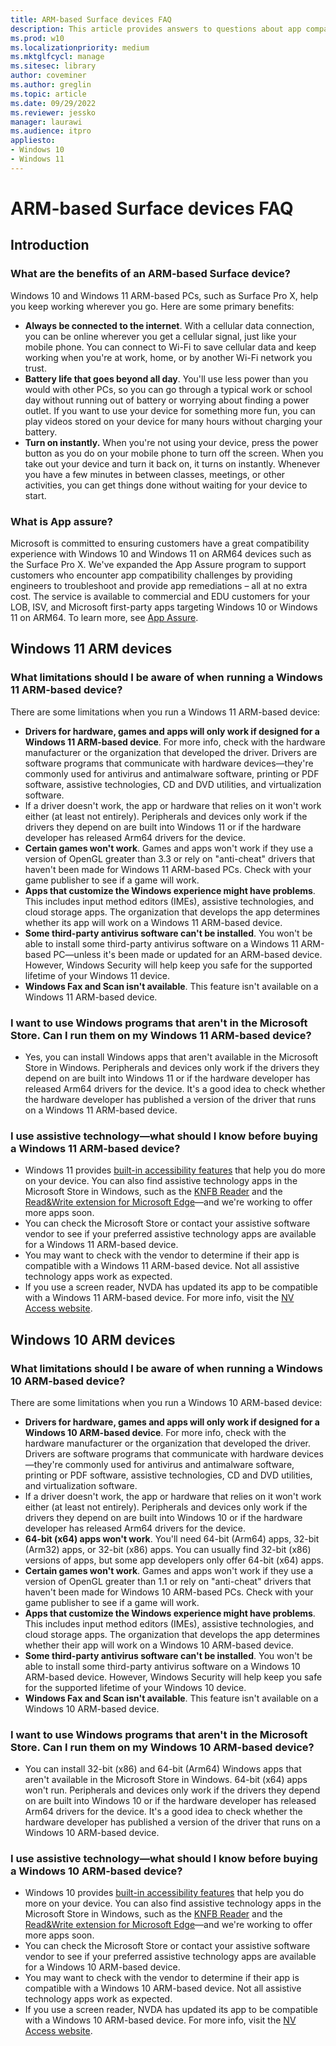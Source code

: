 ```yaml
---
title: ARM-based Surface devices FAQ
description: This article provides answers to questions about app compatibility and related issues for Surface Pro X ARM-based PCs.
ms.prod: w10
ms.localizationpriority: medium
ms.mktglfcycl: manage
ms.sitesec: library
author: coveminer
ms.author: greglin
ms.topic: article
ms.date: 09/29/2022
ms.reviewer: jessko
manager: laurawi
ms.audience: itpro
appliesto:
- Windows 10
- Windows 11
---
```

# ARM-based Surface devices FAQ

## Introduction

### What are the benefits of an ARM-based Surface device?

Windows 10 and Windows 11 ARM-based PCs, such as Surface Pro X, help you keep working wherever you go. Here are some primary benefits:

- **Always be connected to the internet**. With a cellular data connection, you can be online wherever you get a cellular signal, just like your mobile phone. You can connect to Wi-Fi to save cellular data and keep working when you're at work, home, or by another Wi-Fi network you trust.
- **Battery life that goes beyond all day**. You'll use less power than you would with other PCs, so you can go through a typical work or school day without running out of battery or worrying about finding a power outlet. If you want to use your device for something more fun, you can play videos stored on your device for many hours without charging your battery.
- **Turn on instantly.** When you're not using your device, press the power button as you do on your mobile phone to turn off the screen. When you take out your device and turn it back on, it turns on instantly. Whenever you have a few minutes in between classes, meetings, or other activities, you can get things done without waiting for your device to start.

### What is App assure?

Microsoft is committed to ensuring customers have a great compatibility experience with Windows 10 and Windows 11 on ARM64 devices such as the Surface Pro X. We've expanded the App Assure program to support customers who encounter app compatibility challenges by providing engineers to troubleshoot and provide app remediations – all at no extra cost. The service is available to commercial and EDU customers for your LOB, ISV, and Microsoft first-party apps targeting Windows 10 or Windows 11 on ARM64. To learn more, see [App Assure](https://www.microsoft.com/fasttrack/microsoft-365/app-assure).

## Windows 11 ARM devices

### What limitations should I be aware of when running a Windows 11 ARM-based device?

There are some limitations when you run a Windows 11 ARM-based device:

- **Drivers for hardware, games and apps will only work if designed for a Windows 11 ARM-based device**. For more info, check with the hardware manufacturer or the organization that developed the driver. Drivers are software programs that communicate with hardware devices—they're commonly used for antivirus and antimalware software, printing or PDF software, assistive technologies, CD and DVD utilities, and virtualization software.
- If a driver doesn't work, the app or hardware that relies on it won't work either (at least not entirely). Peripherals and devices only work if the drivers they depend on are built into Windows 11 or if the hardware developer has released Arm64 drivers for the device.
- **Certain games won't work**. Games and apps won't work if they use a version of OpenGL greater than 3.3 or rely on "anti-cheat" drivers that haven't been made for Windows 11 ARM-based PCs. Check with your game publisher to see if a game will work.
- **Apps that customize the Windows experience might have problems**. This includes input method editors (IMEs), assistive technologies, and cloud storage apps. The organization that develops the app determines whether its app will work on a Windows 11 ARM-based device.
- **Some third-party antivirus software can't be installed**. You won't be able to install some third-party antivirus software on a Windows 11 ARM-based PC—unless it's been made or updated for an ARM-based device. However, Windows Security will help keep you safe for the supported lifetime of your Windows 11 device.
- **Windows Fax and Scan isn't available**. This feature isn't available on a Windows 11 ARM-based device.

### I want to use Windows programs that aren't in the Microsoft Store. Can I run them on my Windows 11 ARM-based device?

- Yes, you can install Windows apps that aren't available in the Microsoft Store in Windows. Peripherals and devices only work if the drivers they depend on are built into Windows 11 or if the hardware developer has released Arm64 drivers for the device. It's a good idea to check whether the hardware developer has published a version of the driver that runs on a Windows 11 ARM-based device.

### I use assistive technology—what should I know before buying a Windows 11 ARM-based device?

- Windows 11 provides [built-in accessibility features](https://www.microsoft.com/Accessibility/windows) that help you do more on your device. You can also find assistive technology apps in the Microsoft Store in Windows, such as the [KNFB Reader](https://www.microsoft.com/store/p/knfb-reader/9nblggh6hqkk) and the [Read&Write extension for Microsoft Edge](https://microsoftedge.microsoft.com/addons/detail/readwrite-for-microsoft-/bjglhpoliipklkfjcahfefdlfpifcinb?hl)—and we're working to offer more apps soon.
- You can check the Microsoft Store or contact your assistive software vendor to see if your preferred assistive technology apps are available for a Windows 11 ARM-based device.
- You may want to check with the vendor to determine if their app is compatible with a Windows 11 ARM-based device. Not all assistive technology apps work as expected.
- If you use a screen reader, NVDA has updated its app to be compatible with a Windows 11 ARM-based device. For more info, visit the [NV Access website](https://go.microsoft.com/fwlink/?linkid=867679).

## Windows 10 ARM devices

### What limitations should I be aware of when running a Windows 10 ARM-based device?

There are some limitations when you run a Windows 10 ARM-based device:

- **Drivers for hardware, games and apps will only work if designed for a Windows 10 ARM-based device**. For more info, check with the hardware manufacturer or the organization that developed the driver. Drivers are software programs that communicate with hardware devices—they're commonly used for antivirus and antimalware software, printing or PDF software, assistive technologies, CD and DVD utilities, and virtualization software.
- If a driver doesn't work, the app or hardware that relies on it won't work either (at least not entirely). Peripherals and devices only work if the drivers they depend on are built into Windows 10 or if the hardware developer has released Arm64 drivers for the device.
- **64-bit (x64) apps won't work**. You'll need 64-bit (Arm64) apps, 32-bit (Arm32) apps, or 32-bit (x86) apps. You can usually find 32-bit (x86) versions of apps, but some app developers only offer 64-bit (x64) apps.
- **Certain games won't work**. Games and apps won't work if they use a version of OpenGL greater than 1.1 or rely on "anti-cheat" drivers that haven't been made for Windows 10 ARM-based PCs. Check with your game publisher to see if a game will work.
- **Apps that customize the Windows experience might have problems**. This includes input method editors (IMEs), assistive technologies, and cloud storage apps. The organization that develops the app determines whether their app will work on a Windows 10 ARM-based device.
- **Some third-party antivirus software can't be installed**. You won't be able to install some third-party antivirus software on a Windows 10 ARM-based device. However, Windows Security will help keep you safe for the supported lifetime of your Windows 10 device.
- **Windows Fax and Scan isn't available**. This feature isn't available on a Windows 10 ARM-based device.

### I want to use Windows programs that aren't in the Microsoft Store. Can I run them on my Windows 10 ARM-based device?

- You can install 32-bit (x86) and 64-bit (Arm64) Windows apps that aren't available in the Microsoft Store in Windows. 64-bit (x64) apps won't run. Peripherals and devices only work if the drivers they depend on are built into Windows 10 or if the hardware developer has released Arm64 drivers for the device. It's a good idea to check whether the hardware developer has published a version of the driver that runs on a Windows 10 ARM-based device.

### I use assistive technology—what should I know before buying a Windows 10 ARM-based device?

- Windows 10 provides [built-in accessibility features](https://www.microsoft.com/Accessibility/windows) that help you do more on your device. You can also find assistive technology apps in the Microsoft Store in Windows, such as the [KNFB Reader](https://www.microsoft.com/store/p/knfb-reader/9nblggh6hqkk) and the [Read&Write extension for Microsoft Edge](https://microsoftedge.microsoft.com/addons/detail/readwrite-for-microsoft-/bjglhpoliipklkfjcahfefdlfpifcinb?hl=en-US)—and we're working to offer more apps soon.
- You can check the Microsoft Store or contact your assistive software vendor to see if your preferred assistive technology apps are available for a Windows 10 ARM-based device.
- You may want to check with the vendor to determine if their app is compatible with a Windows 10 ARM-based device. Not all assistive technology apps work as expected.
- If you use a screen reader, NVDA has updated its app to be compatible with a Windows 10 ARM-based device. For more info, visit the [NV Access website](https://go.microsoft.com/fwlink/?linkid=867679).
